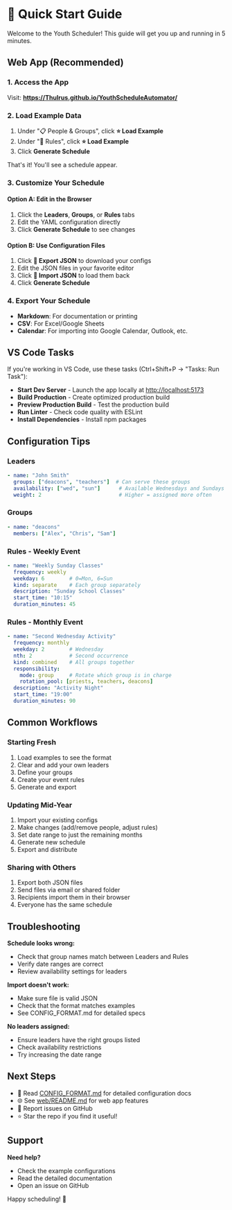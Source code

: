 # 🚀 Quick Start Guide

Welcome to the Youth Scheduler! This guide will get you up and running in 5 minutes.

## Web App (Recommended)

### 1. Access the App
Visit: **https://Thulrus.github.io/YouthScheduleAutomator/**

### 2. Load Example Data
1. Under "📋 People & Groups", click **⭐ Load Example**
2. Under "📅 Rules", click **⭐ Load Example**
3. Click **Generate Schedule**

That's it! You'll see a schedule appear.

### 3. Customize Your Schedule

#### Option A: Edit in the Browser
1. Click the **Leaders**, **Groups**, or **Rules** tabs
2. Edit the YAML configuration directly
3. Click **Generate Schedule** to see changes

#### Option B: Use Configuration Files
1. Click **💾 Export JSON** to download your configs
2. Edit the JSON files in your favorite editor
3. Click **📁 Import JSON** to load them back
4. Click **Generate Schedule**

### 4. Export Your Schedule
- **Markdown**: For documentation or printing
- **CSV**: For Excel/Google Sheets
- **Calendar**: For importing into Google Calendar, Outlook, etc.

## VS Code Tasks

If you're working in VS Code, use these tasks (Ctrl+Shift+P → "Tasks: Run Task"):

- **Start Dev Server** - Launch the app locally at <http://localhost:5173>
- **Build Production** - Create optimized production build
- **Preview Production Build** - Test the production build
- **Run Linter** - Check code quality with ESLint
- **Install Dependencies** - Install npm packages

## Configuration Tips

### Leaders
```yaml
- name: "John Smith"
  groups: ["deacons", "teachers"]  # Can serve these groups
  availability: ["wed", "sun"]      # Available Wednesdays and Sundays
  weight: 2                         # Higher = assigned more often
```

### Groups
```yaml
- name: "deacons"
  members: ["Alex", "Chris", "Sam"]
```

### Rules - Weekly Event
```yaml
- name: "Weekly Sunday Classes"
  frequency: weekly
  weekday: 6        # 0=Mon, 6=Sun
  kind: separate    # Each group separately
  description: "Sunday School Classes"
  start_time: "10:15"
  duration_minutes: 45
```

### Rules - Monthly Event
```yaml
- name: "Second Wednesday Activity"
  frequency: monthly
  weekday: 2        # Wednesday
  nth: 2            # Second occurrence
  kind: combined    # All groups together
  responsibility:
    mode: group     # Rotate which group is in charge
    rotation_pool: [priests, teachers, deacons]
  description: "Activity Night"
  start_time: "19:00"
  duration_minutes: 90
```

## Common Workflows

### Starting Fresh
1. Load examples to see the format
2. Clear and add your own leaders
3. Define your groups
4. Create your event rules
5. Generate and export

### Updating Mid-Year
1. Import your existing configs
2. Make changes (add/remove people, adjust rules)
3. Set date range to just the remaining months
4. Generate new schedule
5. Export and distribute

### Sharing with Others
1. Export both JSON files
2. Send files via email or shared folder
3. Recipients import them in their browser
4. Everyone has the same schedule

## Troubleshooting

**Schedule looks wrong:**
- Check that group names match between Leaders and Rules
- Verify date ranges are correct
- Review availability settings for leaders

**Import doesn't work:**
- Make sure file is valid JSON
- Check that the format matches examples
- See CONFIG_FORMAT.md for detailed specs

**No leaders assigned:**
- Ensure leaders have the right groups listed
- Check availability restrictions
- Try increasing the date range

## Next Steps

- 📖 Read [CONFIG_FORMAT.md](web/CONFIG_FORMAT.md) for detailed configuration docs
- 🌐 See [web/README.md](web/README.md) for web app features
- 🐛 Report issues on GitHub
- ⭐ Star the repo if you find it useful!

## Support

**Need help?**

- Check the example configurations
- Read the detailed documentation
- Open an issue on GitHub

Happy scheduling! 📅
